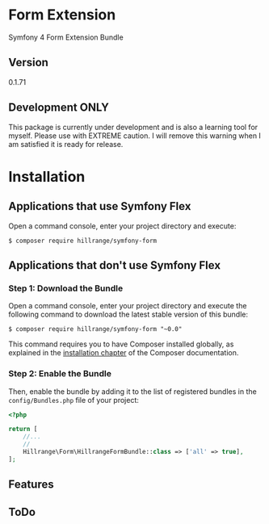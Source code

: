 # Form Extension
Symfony 4 Form Extension Bundle

Version
-------
0.1.71

Development ONLY
----------------

This package is currently under development and is also a learning tool for myself.  Please use with EXTREME caution.   I will remove this warning when I am satisfied it is ready for release.


Installation
============

Applications that use Symfony Flex
----------------------------------

Open a command console, enter your project directory and execute:

```console
$ composer require hillrange/symfony-form
```

Applications that don't use Symfony Flex
----------------------------------------

### Step 1: Download the Bundle

Open a command console, enter your project directory and execute the
following command to download the latest stable version of this bundle:

```console
$ composer require hillrange/symfony-form "~0.0"
```

This command requires you to have Composer installed globally, as explained
in the [installation chapter](https://getcomposer.org/doc/00-intro.md)
of the Composer documentation.

### Step 2: Enable the Bundle

Then, enable the bundle by adding it to the list of registered bundles
in the `config/Bundles.php` file of your project:

```php
<?php

return [
    //...
    //
    Hillrange\Form\HillrangeFormBundle::class => ['all' => true],
];

```
Features
--------

ToDo
----



